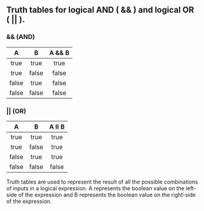 ## Truth tables for logical AND ( && ) and logical OR ( || ).

### && (AND)
|    A	  |    B	  |  A && B  |
|:-------:|:-------:|:--------:|
|  true	  |  true	  |   true   |
|  true	  |  false	|   false  |
|  false  |  true	  |   false  |
|  false	|  false	|   false  |

### || (OR)
|    A	  |    B	  |  A II B  |
|:-------:|:-------:|:--------:|
|  true	  |  true	  |   true   |
|  true	  |  false	|   true   |
|  false	|  true	  |   true   |
|  false	|  false	|   false  |

Truth tables are used to represent the result of all the possible combinations of inputs in a logical expression. A represents the boolean value on the left-side of the expression and B represents the boolean value on the right-side of the expression.